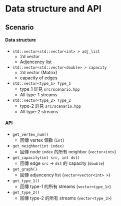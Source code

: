 # Data structure and API
## Scenario
#### Data structure
* `std::vector<std::vector<int> > adj_list`
  * 2d vector
  * Adjencency list
* `std::vector<std::vector<double> > capacity`
  * 2d vector (Matrix)
  * capacity of edges
* `std::vector<type_1> Type_1`
  * type_1 詳見 `src/scenario.hpp`
  * All type-1 streams
* `std::vector<type_2> Type_2`
  * type-2 詳見 `src/scenario.hpp`
  * All type-2 streams

#### API
* `get_vertex_num()`
  * 回傳 vertex 個數 (`int`)
* `get_neighbor(int index)` 
  * 回傳 node `index` 的所有 neighbor (`vector<int>`)
* `get_capacity(int src, int dst)`
  * 回傳 edge `src` $\to$ `dst` 的 capacity (`double`)
* `get_graph()`
  * 回傳 adjancency list (`vector<vector<int> >`)
* `get_type_1()`
  * 回傳 type-1 的所有 streams (`vector<type_1>`)
* `get_type_2()`
  * 回傳 type-2 的所有 streams (`vector<type_2>`)
